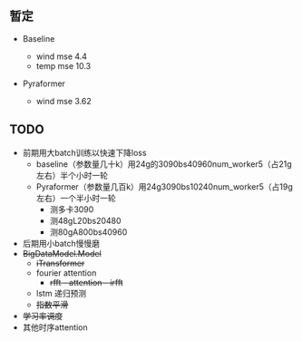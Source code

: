 ## 暂定

- Baseline
  - wind mse 4.4
  - temp mse 10.3

- Pyraformer
  - wind mse 3.62


## TODO

- 前期用大batch训练以快速下降loss
  - baseline（参数量几十k）用24g的3090bs40960num_worker5（占21g左右）半个小时一轮
  - Pyraformer（参数量几百k）用24g3090bs10240num_worker5（占19g左右）一个半小时一轮
    - 测多卡3090
    - 测48gL20bs20480
    - 测80gA800bs40960
- 后期用小batch慢慢磨
- ~~BigDataModel.Model~~
  - ~~iTransformer~~
  - fourier attention
    - ~~rfft - attention - irfft~~
  - lstm 递归预测
  - ~~指数平滑~~
- ~~学习率调度~~
- 其他时序attention
